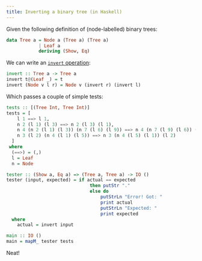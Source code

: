 ```yaml
---
title: Inverting a binary tree (in Haskell)
---
```


Given the following definition of (node-labelled) binary trees:

```haskell
data Tree a = Node a (Tree a) (Tree a)
            | Leaf a
            deriving (Show, Eq)
```

We can write an [`invert` operation][invert]:

```haskell
invert :: Tree a -> Tree a
invert t@(Leaf _) = t
invert (Node v l r) = Node v (invert r) (invert l)
```

Which passes a couple of simple tests:

```haskell
tests :: [(Tree Int, Tree Int)]
tests = [
    l 1 ==> l 1,
    n 2 (l 1) (l 3) ==> n 2 (l 3) (l 1),
    n 4 (n 2 (l 1) (l 3)) (n 7 (l 6) (l 9)) ==> n 4 (n 7 (l 9) (l 6)) (n 2 (l 3) (l 1)),
    n 3 (l 2) (n 4 (l 1) (l 5)) ==> n 3 (n 4 (l 5) (l 1)) (l 2)
  ]
 where
  (==>) = (,)
  l = Leaf
  n = Node

tester :: (Show a, Eq a) => (Tree a, Tree a) -> IO ()
tester (input, expected) = if actual == expected
                               then putStr "."
                               else do
                                   putStrLn "Error! Got: "
                                   print actual
                                   putStrLn "Expected: "
                                   print expected
  where
    actual = invert input

main :: IO ()
main = mapM_ tester tests
```

Neat!

[invert]: https://leetcode.com/problems/invert-binary-tree/
